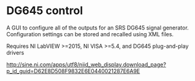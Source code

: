 # DG645 control

A GUI to configure all of the outputs for an SRS DG645 signal generator.  Configuration settings can be stored and recalled using XML files.

Requires NI LabVIEW >=2015, NI VISA >=5.4, and DG645 plug-and-play drivers

http://sine.ni.com/apps/utf8/niid_web_display.download_page?p_id_guid=D62E8D508F9832E6E0440021287E6A9E
